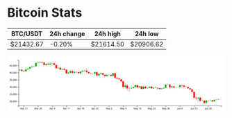# Bitcoin Stats

BTC/USDT|24h change|24h high|24h low|
|---|---|---|---|
|$21432.67|-0.20%|$21614.50|$20906.62|

<img src="./chart.svg">
